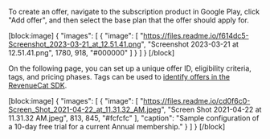 To create an offer, navigate to the subscription product in Google Play, click "Add offer", and then select the base plan that the offer should apply for.

[block:image]
{
  "images": [
    {
      "image": [
        "https://files.readme.io/f614dc5-Screenshot_2023-03-21_at_12.51.41.png",
        "Screenshot 2023-03-21 at 12.51.41.png",
        1780,
        918,
        "#000000"
      ]
    }
  ]
}
[/block]

On the following page, you can set up a unique offer ID, eligibility criteria, tags, and pricing phases. Tags can be used to [identify offers in the RevenueCat SDK](doc:subscription-offers#more-control-over-offer-selection).

[block:image]
{
  "images": [
    {
      "image": [
        "https://files.readme.io/cd0f6c0-Screen_Shot_2021-04-22_at_11.31.32_AM.jpeg",
        "Screen Shot 2021-04-22 at 11.31.32 AM.jpeg",
        813,
        845,
        "#fcfcfc"
      ],
      "caption": "Sample configuration of a 10-day free trial for a current Annual membership."
    }
  ]
}
[/block]